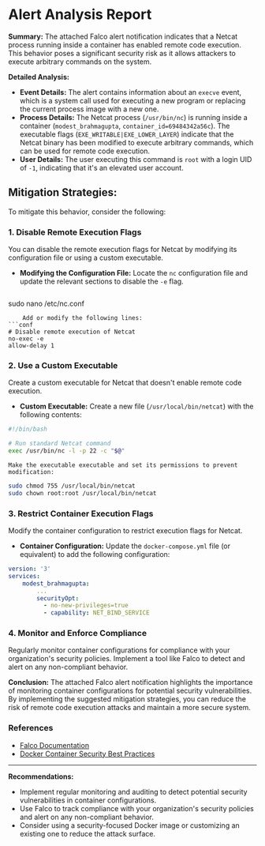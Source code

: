 **Alert Analysis Report**
=========================

**Summary:**
The attached Falco alert notification indicates that a Netcat process running inside a container has enabled remote code execution. This behavior poses a significant security risk as it allows attackers to execute arbitrary commands on the system.

**Detailed Analysis:**

*   **Event Details:** The alert contains information about an `execve` event, which is a system call used for executing a new program or replacing the current process image with a new one.
*   **Process Details:** The Netcat process (`/usr/bin/nc`) is running inside a container (`modest_brahmagupta`, `container_id=69484342a56c`). The executable flags (`EXE_WRITABLE|EXE_LOWER_LAYER`) indicate that the Netcat binary has been modified to execute arbitrary commands, which can be used for remote code execution.
*   **User Details:** The user executing this command is `root` with a login UID of `-1`, indicating that it's an elevated user account.

**Mitigation Strategies:**
-------------------------

To mitigate this behavior, consider the following:

### 1. **Disable Remote Execution Flags**

You can disable the remote execution flags for Netcat by modifying its configuration file or using a custom executable.

*   **Modifying the Configuration File:** Locate the `nc` configuration file and update the relevant sections to disable the `-e` flag.
    ```bash
sudo nano /etc/nc.conf
```
    Add or modify the following lines:
```conf
# Disable remote execution of Netcat
no-exec -e
allow-delay 1
```

### 2. **Use a Custom Executable**

Create a custom executable for Netcat that doesn't enable remote code execution.

*   **Custom Executable:** Create a new file (`/usr/local/bin/netcat`) with the following contents:
```bash
#!/bin/bash

# Run standard Netcat command
exec /usr/bin/nc -l -p 22 -c "$@"
```
    Make the executable executable and set its permissions to prevent modification:
```bash
sudo chmod 755 /usr/local/bin/netcat
sudo chown root:root /usr/local/bin/netcat
```

### 3. **Restrict Container Execution Flags**

Modify the container configuration to restrict execution flags for Netcat.

*   **Container Configuration:** Update the `docker-compose.yml` file (or equivalent) to add the following configuration:
```yml
version: '3'
services:
    modest_brahmagupta:
        ...
        securityOpt:
          - no-new-privileges=true
          - capability: NET_BIND_SERVICE
```

### 4. **Monitor and Enforce Compliance**

Regularly monitor container configurations for compliance with your organization's security policies. Implement a tool like Falco to detect and alert on any non-compliant behavior.

**Conclusion:**
The attached Falco alert notification highlights the importance of monitoring container configurations for potential security vulnerabilities. By implementing the suggested mitigation strategies, you can reduce the risk of remote code execution attacks and maintain a more secure system.

### References

*   [Falco Documentation](https://falco.readthedocs.io/)
*   [Docker Container Security Best Practices](https://docs.docker.com/engine/security/)

---

**Recommendations:**

*   Implement regular monitoring and auditing to detect potential security vulnerabilities in container configurations.
*   Use Falco to track compliance with your organization's security policies and alert on any non-compliant behavior.
*   Consider using a security-focused Docker image or customizing an existing one to reduce the attack surface.